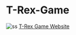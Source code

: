 # T-Rex-Game
![ss](https://user-images.githubusercontent.com/66682123/141124890-4232b96a-8d84-487d-befd-b7a037175206.png)
[T-Rex Game Website](http://trexgame.c1.biz/)
